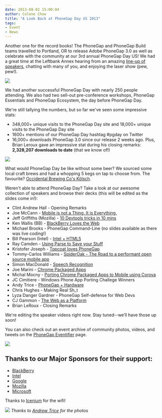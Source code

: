 ```yaml
---
date: 2013-08-02 15:00:04
author: Colene Chow
title: "A Look Back at PhoneGap Day US 2013"
tags:
- Event
- News
---
```


Another one for the record books! The PhoneGap and PhoneGap Build teams travelled to Portland, OR to release Adobe PhoneGap 3.0 as well as celebrate with the community at our 3rd annual PhoneGap Day US! We had a great time at the Leftbank Annex hearing from an amazing [line-up of speakers](http://pgday.phonegap.com/us2013/#speakers), chatting with many of you, and enjoying the laser show (pew, pew!).

![](/blog/uploads/2013-08/PG-Day-2.jpg)

We had another successful PhoneGap Day with nearly 250 people attending. We also had two sell-out pre-conference workshops, PhoneGap Essentials and PhoneGap Ecosystem, the day before PhoneGap Day.

We're still tallying the numbers, but so far we've seen some impressive stats:

* 348,000+ unique visits to the PhoneGap Day site and 18,000+ unique visits to the PhoneGap Day site
* 1600+ mentions of our PhoneGap Day hashtag #pgday on Twitter
* 16,000+ downloads PhoneGap 3.0 since our release 2 weeks ago. Plus, Brian Leroux gave an impressive stat during his closing remarks: **2,328,207 downloads to date** (that we know of!)

![](/blog/uploads/2013-08/PG-Day-3.jpg)

What would PhoneGap Day be like without some beer?  We sourced some local craft brews and had a whopping 5 kegs on tap to choose from. The favourite? [Occidental Brewing Co's Kölsch](http://www.occidentalbrewing.com/beers.html).

Weren't able to attend PhoneGap Day? Take a look at our awesome collection of speakers and browse their decks (this will be edited as the slides come in!):

* Clint Andrew Hall - Opening Remarks
* Joe McCann - [Mobile is not a Thing. It is Everything.](https://cloudup.com/cgyJMG9E7A4)
* Jeff Griffiths (Mozilla) - [10 Devtools tricks in 10 mins](https://canuckistani.github.io/pgday-slides/)
* Ken Wallis (BB) - [BlackBerry Loves the Web](https://github.com/kwallis/PhoneGapDay2013)
* Michael Brooks - PhoneGap Command-Line (no slides available as there was live coding!)
* Bill Pearson (Intel) - [Intel + HTML5](http://www.slideshare.net/phonegap/phonegap-day)
* Ray Camden - [Using Parse to Save your Stuff](http://phonegap.com/uploads/presentation/PhoneGapParse/preso/short.html)
* Kristofer Joseph - [Topcoat loves PhoneGap](http://kristoferjoseph.com/Topcoat-PhoneGap-Day-2013)
* Tommy-Carlos Williams - [SpiderOak - The Road to a performant open source mobile app](http://devgeeks.org/slides/PGDayUS2013/)
* Simon MacDonald - [Speech Recognition](http://www.slideshare.net/phonegap/phone-gap-dayspeechrecognition)
* Joe Marini - [Chrome Packaged Apps](http://www.slideshare.net/phonegap/phonegap-day-us-2013-chrome-packaged-apps)
* Michal Mocny - [Porting Chrome Packaged Apps to Mobile using Corova](https://docs.google.com/a/nitobi.com/presentation/d/1H8MPv-nB0NrsRiPl4LlPPeB3O3xQKyqlpBls2auYvN8/edit#slide=id.gf3587ab8_0126)
* JC Cimitiere - Windows Phone App Porting Challege Winners
* Andy Trice - [PhoneGap + Hardware](http://www.tricedesigns.com/2013/07/23/phonegap-day-phonegap-hardware)
* Chris Hughes - Making Real Sh_t
* Lyza Danger Gardner - PhoneGap Self-defense for Web Devs
* CJ Gammon - [The Web as a Platform](http://www.slides.cjgammon.com/13-7-phongap-day-2/)
* Brian LeRoux - Closing Remarks

We're editing the speaker videos right now. Stay tuned--we’ll have those up soon!

You can also check out an event archive of community photos, videos, and tweets on the [PhoneGap Eventifier](http://eventifier.co/event/pgday/) page.

![](/blog/uploads/2013-08/tweets.jpg)

## Thanks to our Major Sponsors for their support:

* [BlackBerry](http://blackberry.com)
* [Intel](http://intel.com)
* [Google](http://chrome.com)
* [Mozilla](http://mozilla.org)
* [Microsoft](http://aka.ms/wp8phonegap)

Thanks to [Icenium](http://www.icenium.com/) for the wifi!

![](/blog/uploads/2013-08/PG-Day-1.jpg)
*Thanks to [Andrew Trice](http://tricedesigns.com) for the photos*

